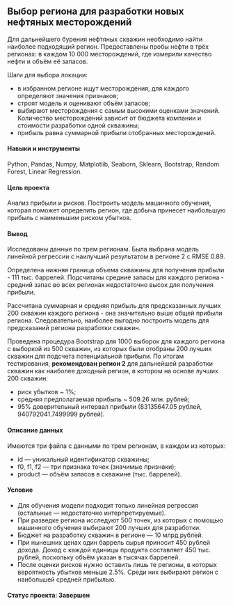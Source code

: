 ## Выбор региона для разработки новых нефтяных месторождений

Для дальнейшего бурения нефтяных скважин необходимо найти наиболее подходящий регион.
Предоставлены пробы нефти в трёх регионах: в каждом 10 000 месторождений, 
где измерили качество нефти и объём её запасов. 

Шаги для выбора локации:

* в избранном регионе ищут месторождения, для каждого определяют значения признаков;
* строят модель и оценивают объём запасов;
* выбирают месторождения с самым высокими оценками значений. Количество месторождений зависит от бюджета компании и стоимости разработки одной скважины;
* прибыль равна суммарной прибыли отобранных месторождений.

#### Навыки и инструменты

Python, Pandas, Numpy, Matplotlib, Seaborn, Sklearn, Bootstrap, Random Forest, Linear Regression.

#### Цель проекта

Анализ прибыли и рисков.
Построить модель машинного обучения, которая поможет определить регион, 
где добыча принесет наибольшую прибыль с наименьшим риском убытков.

#### Вывод 

Исследованы данные по трем регионам. 
Была выбрана модель линейной регрессии с наилучший результатом в регионе 2 с RMSE 0.89.

Определена нижняя граница объема скважины для получения прибыли - 111 тыс. баррелей. 
Подсчитаны средние запасы для каждого региона - средний запас во всех регионах недостаточно высок для получения прибыли.

Рассчитана суммарная и средняя прибыль для предсказанных лучших 200 скважин каждого региона - она значительно выше общей прибыли региона. 
Следовательно, наиболее выгодно построить модель для предсказаний региона разработки скважин.

Проведена процедура Bootstrap для 1000 выборок для каждого региона с выборкой из 500 скважин, 
из которых были отобраны 200 лучших скважин для подсчета потенциальной прибыли.
По итогам тестирования, **рекомендован регион 2** для дальнейшей разработки скважин как наиболее доходный регион, 
в котором на основе лучших 200 скважин:

* риск убытков ~ 1%;
* средняя предполагаемая прибыль ~ 509.26 млн. рублей;
* 95% доверительный интервал прибыли (83135647.05 рублей, 940792041.7499999 рублей).

#### Описание данных

Имеются три файла с данными по трем регионам, в каждом из которых:

* id — уникальный идентификатор скважины;
* f0, f1, f2 — три признака точек (значимые признаки);
* product — объём запасов в скважине (тыс. баррелей).

#### Условие

* Для обучения модели подходит только линейная регрессия (остальные — недостаточно интерпретируемые).
* При разведке региона исследуют 500 точек, из которых с помощью машинного обучения выбирают 200 лучших для разработки.
* Бюджет на разработку скважин в регионе — 10 млрд рублей.
* При нынешних ценах один баррель сырья приносит 450 рублей дохода. Доход с каждой единицы продукта составляет 450 тыс. рублей, поскольку объём указан в тысячах баррелей.
* После оценки рисков нужно оставить лишь те регионы, в которых вероятность убытков меньше 2.5%. Среди них выбирают регион с наибольшей средней прибылью.

#### Статус проекта: Завершен
